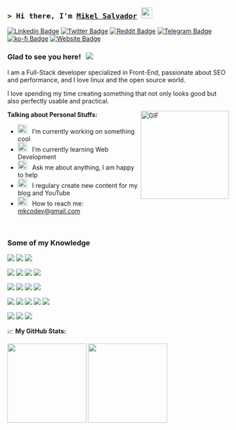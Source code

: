 <!-- List Of Websites-->
[mkcodev]: https://mkcodev.com
[linkedin]: https://www.linkedin.com/in/mkcodev
[twitter]: https://www.twitter.com/mkcodev
[reddit]: https://www.reddit.com/user/mkcodev
[telegram]: https://t.me/mkcodev
[github]: https://www.github.com/mkcodev
[gmail]: mailto:adi1090x@gmail.com
[ko-fi]: https://ko-fi.com/mkcodev
[paypal]: https://www.paypal.com/paypalme/mkcodev

### <samp>&gt; Hi there, I'm <a href="https://www.twitter.com/adi1090x" target="_blank">Mikel Salvador</a> <img src="https://media.giphy.com/media/hvRJCLFzcasrR4ia7z/giphy.gif" width="25"> </samp>

[![Linkedin Badge](https://img.shields.io/badge/-LinkedIn-0a66c2?style=flat-square&logo=Linkedin&logoColor=white)][linkedin]
[![Twitter Badge](https://img.shields.io/badge/-Twitter-000000?style=flat-square&logo=X&logoColor=white)][twitter]
[![Reddit Badge](https://img.shields.io/badge/-Reddit-ff4500?style=flat-square&logo=reddit&logoColor=white)][reddit]
[![Telegram Badge](https://img.shields.io/badge/-Telegram-1c93e3?style=flat-square&logo=Telegram&logoColor=white)][telegram]
[![ko-fi Badge](https://img.shields.io/badge/-KoFi-ff5c5a?style=flat-square&logo=kofi&logoColor=white)][ko-fi]
[![Website Badge](https://img.shields.io/badge/Website-1d2128?style=flat-square&logo=google-chrome&logoColor=white)][mkcodev]

### Glad to see you here! &nbsp; ![](https://visitor-badge.laobi.icu/badge?page_id=adi1090x)

I am a Full-Stack developer specialized in Front-End, passionate about SEO and performance, and I love linux and the open source world.

I love spending my time creating something that not only looks good but also perfectly usable and practical. 

<img align="right" alt="GIF" src="https://media3.giphy.com/media/qgQUggAC3Pfv687qPC/giphy.gif" height="200" />

**Talking about Personal Stuffs:**

- <img src="https://github.com/Gapur/Gapur/blob/main/assets/developer.gif?raw=true" width="21" />&nbsp;&nbsp; I’m currently working on something cool
- <img src="https://github.com/Gapur/Gapur/blob/main/assets/lightning.gif?raw=true" width="21" />&nbsp;&nbsp; I’m currently learning Web Development
- <img src="https://github.com/Gapur/Gapur/blob/main/assets/message.gif?raw=true" width="21" />&nbsp;&nbsp; Ask me about anything, I am happy to help
- <img src="https://github.com/Gapur/Gapur/blob/main/assets/laptop.gif?raw=true" width="21" />&nbsp;&nbsp; I regulary create new content for my blog and YouTube
- <img src="https://github.com/Gapur/Gapur/blob/main/assets/letterbox.gif?raw=true" width="21" />&nbsp;&nbsp; How to reach me: [mkcodev@gmail.com][gmail]

</br>

<h3>Some of my Knowledge</h3>
<p>
  <!-- JavaScript -->
  <img
    src="https://img.shields.io/badge/JavaScript-%230A0A0A.svg?&style=for-the-badge&logo=javascript&logoColor=F7DF1E"
  />
  <!-- HTML5 -->
  <img
    src="https://img.shields.io/badge/html5-%230A0A0A.svg?&style=for-the-badge&logo=html5&logoColor=E34F26"
  />
  <!-- CSS3 -->
  <img
    src="https://img.shields.io/badge/css3-%230A0A0A.svg?&style=for-the-badge&logo=css3&logoColor=1572B6"
  />
</p>

<p>
  <!-- React.js -->
  <img
    src="https://img.shields.io/badge/React.js-%230364d4.svg?&style=for-the-badge&logo=react&logoColor=white"
  />
  <!-- Next.js -->
  <img
    src="https://img.shields.io/badge/next.js-%23000000.svg?&style=for-the-badge&logo=next.js&logoColor=white"
  />
  <!-- Typescript-->
  <img
    src="https://img.shields.io/badge/Typescript-%233178C6.svg?&style=for-the-badge&logo=typescript&logoColor=white"
  />
  <img
    src="https://img.shields.io/badge/Node.js-%233178C6.svg?&style=for-the-badge&logo=node.js&logoColor=white"
  />
</p>
<p>
  <!-- Tailwind CSS -->
  <img
    src="https://img.shields.io/badge/Tailwind CSS-%2338bdf8.svg?&style=for-the-badge&logo=tailwindcss&logoColor=white"
  />
  <!-- Sass -->
  <img
    src="https://img.shields.io/badge/Sass-%23cc6699.svg?&style=for-the-badge&logo=sass&logoColor=white"
  />
  <!-- Shadcn UI -->
  <img
    src="https://img.shields.io/badge/Shadcn UI-%23000000.svg?&style=for-the-badge&logoColor=white"
  />
  <!-- Radix UI -->
  <img
    src="https://img.shields.io/badge/Radix UI-%231d2024.svg?&style=for-the-badge&logo=radixui&logoColor=white"
  />
</p>

<p>
  <!-- Prisma -->
  <img
    src="https://img.shields.io/badge/Prisma-%23283141?style=for-the-badge&logo=Prisma&logoColor=white"
  />
  <!-- React Query -->
  <img
    src="https://img.shields.io/badge/React Query-%23ef4444.svg?&style=for-the-badge&logo=react query&logoColor=white"
  />
  <!-- Wordpress -->
  <img
    src="https://img.shields.io/badge/WordPress API-%2300749c.svg?&style=for-the-badge&logo=wordpress&logoColor=white"
  />
  <!-- Vercel -->
  <img
    src="https://img.shields.io/badge/Vercel-%23000000.svg?&style=for-the-badge&logo=vercel&logoColor=white"
  />
  <!-- Git -->
  <img
    src="https://img.shields.io/badge/Git-%23F05032.svg?&style=for-the-badge&logo=git&logoColor=white"
  />
</p>

<p>
  <!-- Figma -->
  <img
    src="https://img.shields.io/badge/Figma-%23A159FF.svg?&style=for-the-badge&logo=figma&logoColor=white"
  />
  <!-- Photoshop -->
  <img
    src="https://img.shields.io/badge/Photoshop-%2326C9FF.svg?&style=for-the-badge&logo=adobe-photoshop&logoColor=white"
  />
  <!-- Illustrator -->
  <img
    src="https://img.shields.io/badge/Illustrator-%23F37021.svg?&style=for-the-badge&logo=adobe-illustrator&logoColor=white"
  />
</p>

📈 **My GitHub Stats:**

<p>
  <img height="180em" src="https://github-readme-stats.vercel.app/api?username=mkcodev&show_icons=true&hide_border=true&&count_private=true&include_all_commits=true" />
  <img height="180em" src="https://github-readme-stats.vercel.app/api/top-langs/?username=mkcodev&exclude_repo=KNN-Image-Classification&show_icons=true&hide_border=true&layout=compact&langs_count=8"/>
</p>
